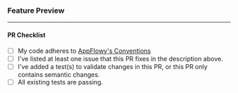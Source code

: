 <!---
Thank you for submitting a pull request to AppFlowy. The team will dedicate their best efforts to reviewing and approving your pull request. If you have any questions about the project or feedback for us, please join our [Discord](https://discord.gg/wdjWUXXhtw).
-->

<!---
If your pull request adds a new feature, please drag and drop a video into this section to showcase what you've done! If not, you may delete this section.
-->

### Feature Preview

<!---
List at least one issue here that this PR addresses. If it fixes the issue, please use the [fixes](https://docs.github.com/en/get-started/writing-on-github/working-with-advanced-formatting/using-keywords-in-issues-and-pull-requests) keyword to close the issue. For example:
fixes https://github.com/AppFlowy-IO/AppFlowy/pull/2106
-->

---

<!---
Before you mark this PR ready for review, run through this checklist!
-->

#### PR Checklist

- [ ] My code adheres to [AppFlowy's Conventions](https://docs.appflowy.io/docs/documentation/software-contributions/conventions)
- [ ] I've listed at least one issue that this PR fixes in the description above.
- [ ] I've added a test(s) to validate changes in this PR, or this PR only contains semantic changes.
- [ ] All existing tests are passing.
